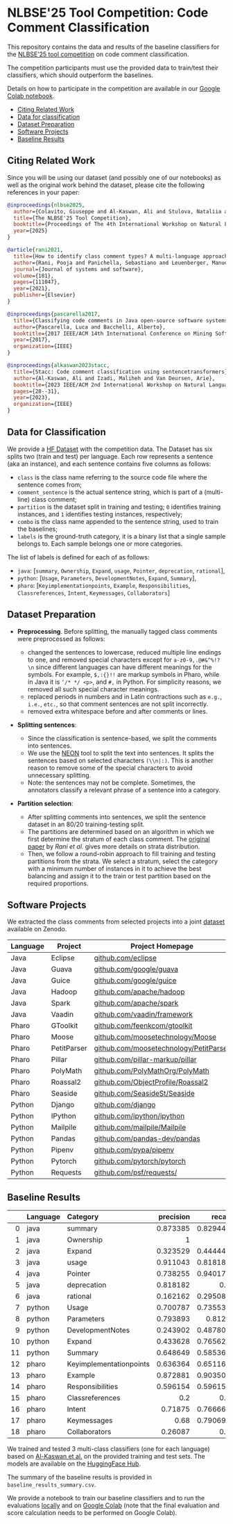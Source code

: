 # NLBSE'25 Tool Competition: Code Comment Classification

This repository contains the data and results of the baseline classifiers for the [NLBSE’25 tool competition](https://nlbse2025.github.io/tools/) on code comment classification.

The competition participants must use the provided data to train/test their classifiers, which should outperform the baselines.

Details on how to participate in the competition are available in our [Google Colab notebook](https://colab.research.google.com/drive/1GhpyzTYcRs8SGzOMH3Xb6rLfdFVUBN0P?usp=sharing).

- [Citing Related Work](#citing-related-work)
- [Data for classification](#data-for-classification)
- [Dataset Preparation](#dataset-preparation)
- [Software Projects](#software-projects)
- [Baseline Results](#baseline-results)

## Citing Related Work

Since you will be using our dataset (and possibly one of our notebooks) as well as the original work behind the dataset, please cite the following references in your paper:

```bibtex
@inproceedings{nlbse2025,
  author={Colavito, Giuseppe and Al-Kaswan, Ali and Stulova, Nataliia and Rani, Pooja},
  title={The NLBSE'25 Tool Competition},
  booktitle={Proceedings of The 4th International Workshop on Natural Language-based Software Engineering (NLBSE'25)},
  year={2025}
}
```

```bibtex
@article{rani2021,
  title={How to identify class comment types? A multi-language approach for class comment classification},
  author={Rani, Pooja and Panichella, Sebastiano and Leuenberger, Manuel and Di Sorbo, Andrea and Nierstrasz, Oscar},
  journal={Journal of systems and software},
  volume={181},
  pages={111047},
  year={2021},
  publisher={Elsevier}
}
```

```bibtex
@inproceedings{pascarella2017,
  title={Classifying code comments in Java open-source software systems},
  author={Pascarella, Luca and Bacchelli, Alberto},
  booktitle={2017 IEEE/ACM 14th International Conference on Mining Software Repositories (MSR)},
  year={2017},
  organization={IEEE}
}
```

```bibtex
@inproceedings{alkaswan2023stacc,
  title={Stacc: Code comment classification using sentencetransformers},
  author={Al-Kaswan, Ali and Izadi, Maliheh and Van Deursen, Arie},
  booktitle={2023 IEEE/ACM 2nd International Workshop on Natural Language-Based Software Engineering (NLBSE)},
  pages={28--31},
  year={2023},
  organization={IEEE}
}
```

## Data for Classification

We provide a [HF Dataset](https://huggingface.co/datasets/NLBSE/nlbse25-code-comment-classification) with the competition data. The Dataset has six splits two (train and test) per language. Each row represents a sentence (aka an instance), and each sentence contains five columns as follows:
- `class` is the class name referring to the source code file where the sentence comes from;
- `comment_sentence` is the actual sentence string, which is part of a (multi-line) class comment;
- `partition` is the dataset split in training and testing; `0` identifies training instances, and `1` identifies testing instances, respectively;
- `combo` is the class name appended to the sentence string, used to train the baselines; 
- `labels` is the ground-truth category, it is a binary list that a single sample belongs to. Each sample belongs one or more categories. 

The list of labels is defined for each of as follows:
- `java`: [`summary`, `Ownership`, `Expand`, `usage`, `Pointer`, `deprecation`, `rational`],
- `python`: [`Usage`, `Parameters`, `DevelopmentNotes`, `Expand`, `Summary`],
- `pharo`: [`Keyimplementationpoints`, `Example`, `Responsibilities`, `Classreferences`, `Intent`, `Keymessages`, `Collaborators`]


## Dataset Preparation

- **Preprocessing**. Before splitting, the manually tagged class comments were preprocessed as follows:
    - changed the sentences to lowercase, reduced multiple line endings to one, and removed special characters except for  `a-z0-9,.@#&^%!? \n`  since different languages can have different meanings for the symbols. For example, `$,:{}!!` are markup symbols in Pharo, while in Java it is `‘/* */ <p>`, and `#,`  in Python. For simplicity reasons, we removed all such special character meanings.
    - replaced periods in numbers and in Latin contractions such as `e.g.`, `i.e.`, `etc.`, so that comment sentences are not split incorrectly. 
    - removed extra whitespace before and after comments or lines. 

- **Splitting sentences**:
    - Since the classification is sentence-based, we split the comments into sentences. 
    - We use the [NEON](https://github.com/adisorbo/NEON_tool) tool to split the text into sentences. It splits the sentences based on selected characters `(\\n|:)`. This is another reason to remove some of the special characters to avoid unnecessary splitting. 
    - Note: the sentences may not be complete. Sometimes, the annotators classify a relevant phrase of a sentence into a category. 

- **Partition selection**:
    - After splitting comments into  sentences, we split the sentence dataset in an 80/20 training-testing split. 
    - The partitions are determined based on an algorithm in which we first determine the stratum of each class comment. The [original paper](https://www.sciencedirect.com/science/article/pii/S0164121221001448) by _Rani et al._ gives more details on strata distribution. 
    - Then, we follow a round-robin approach to fill training and testing partitions from the strata. We select a stratum, select the category with a minimum number of instances in it to achieve the best balancing and assign it to the train or test partition based on the required proportions. 

## Software Projects

We extracted the class comments from selected projects into a joint [dataset](https://doi.org/10.5281/zenodo.4311839) available on Zenodo.

| Language | Project | Project Homepage |
|-|-|-|
| Java | Eclipse | [github.com/eclipse](https://github.com/eclipse) |
| Java | Guava   | [github.com/google/guava](https://github.com/google/guava) |
| Java | Guice   | [github.com/google/guice](https://github.com/google/guice) |
| Java | Hadoop  | [github.com/apache/hadoop](https://github.com/apache/hadoop) |
| Java | Spark   | [github.com/apache/spark](https://github.com/apache/spark) |
| Java | Vaadin  | [github.com/vaadin/framework](https://github.com/vaadin/framework) |
| Pharo | GToolkit    | [github.com/feenkcom/gtoolkit](https://github.com/feenkcom/gtoolkit) |
| Pharo | Moose       | [github.com/moosetechnology/Moose](https://github.com/moosetechnology/Moose) |
| Pharo | PetitParser | [github.com/moosetechnology/PetitParser](https://github.com/moosetechnology/PetitParser) |
| Pharo | Pillar      | [github.com/pillar-markup/pillar](https://github.com/pillar-markup/pillar) |
| Pharo | PolyMath    | [github.com/PolyMathOrg/PolyMath](https://github.com/PolyMathOrg/PolyMath) |
| Pharo | Roassal2    | [github.com/ObjectProfile/Roassal2](https://github.com/ObjectProfile/Roassal2) |
| Pharo | Seaside     | [github.com/SeasideSt/Seaside](https://github.com/SeasideSt/Seaside) |
| Python | Django   | [github.com/django](https://github.com/django) |
| Python | IPython  | [github.com/ipython/ipython](https://github.com/ipython/ipython) |
| Python | Mailpile | [github.com/mailpile/Mailpile](https://github.com/mailpile/Mailpile) |
| Python | Pandas   | [github.com/pandas-dev/pandas](https://github.com/pandas-dev/pandas) |
| Python | Pipenv   | [github.com/pypa/pipenv](https://github.com/pypa/pipenv) |
| Python | Pytorch  | [github.com/pytorch/pytorch](https://github.com/pytorch/pytorch) |
| Python | Requests | [github.com/psf/requests/](https://github.com/psf/requests/) |

## Baseline Results

|    | Language    | Category                     |   precision |   recall |       f1 |
|---:|:-------|:------------------------|------------:|---------:|---------:|
|  0 | java   | summary                 |    0.873385 | 0.829448 | 0.85085  |
|  1 | java   | Ownership               |    1        | 1        | 1        |
|  2 | java   | Expand                  |    0.323529 | 0.444444 | 0.374468 |
|  3 | java   | usage                   |    0.911043 | 0.818182 | 0.862119 |
|  4 | java   | Pointer                 |    0.738255 | 0.940171 | 0.827068 |
|  5 | java   | deprecation             |    0.818182 | 0.6      | 0.692308 |
|  6 | java   | rational                |    0.162162 | 0.295082 | 0.209302 |
|  7 | python | Usage                   |    0.700787 | 0.735537 | 0.717742 |
|  8 | python | Parameters              |    0.793893 | 0.8125   | 0.803089 |
|  9 | python | DevelopmentNotes        |    0.243902 | 0.487805 | 0.325203 |
| 10 | python | Expand                  |    0.433628 | 0.765625 | 0.553672 |
| 11 | python | Summary                 |    0.648649 | 0.585366 | 0.615385 |
| 12 | pharo  | Keyimplementationpoints |    0.636364 | 0.651163 | 0.643678 |
| 13 | pharo  | Example                 |    0.872881 | 0.903509 | 0.887931 |
| 14 | pharo  | Responsibilities        |    0.596154 | 0.596154 | 0.596154 |
| 15 | pharo  | Classreferences         |    0.2      | 0.5      | 0.285714 |
| 16 | pharo  | Intent                  |    0.71875  | 0.766667 | 0.741935 |
| 17 | pharo  | Keymessages             |    0.68     | 0.790698 | 0.731183 |
| 18 | pharo  | Collaborators           |    0.26087  | 0.6      | 0.363636 |

We trained and tested 3 multi-class classifiers (one for each language) based on [Al-Kaswan et al.](https://arxiv.org/abs/2302.13681) on the provided training and test sets. The models are available on the [HuggingFace Hub](https://huggingface.co/collections/NLBSE/nlbse25-code-comment-classification-competition-670914985f4ed2ff1f0ddb03).

The summary of the baseline results is provided in `baseline_results_summary.csv`.

We provide a notebook to train our baseline classifiers and to run the evaluations [locally](SetFit_baseline.ipynb) and on [Google Colab](https://colab.research.google.com/drive/1RULzasjO_nrqiXLrGze-PznFlHKtGQ4s?usp=sharing) (note that the final evaluation and score calculation needs to be performed on Google Colab).
